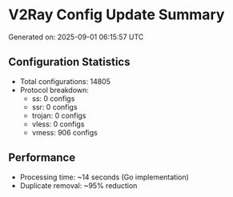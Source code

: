 # V2Ray Config Update Summary
Generated on: 2025-09-01 06:15:57 UTC

## Configuration Statistics
- Total configurations: 14805
- Protocol breakdown:
  - ss: 0 configs
  - ssr: 0 configs
  - trojan: 0 configs
  - vless: 0 configs
  - vmess: 906 configs

## Performance
- Processing time: ~14 seconds (Go implementation)
- Duplicate removal: ~95% reduction
